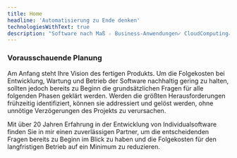 ```yaml
---
title: Home
headline: 'Automatisierung zu Ende denken'
technologiesWithText: true
description: "Software nach Maß ☆ Business-Anwendungen✓ CloudComputing✓ MicroServices✓ Professionelle Softwareentwicklung in Kerpen, Köln und Remote ."
---
```



### Vorausschauende Planung
Am Anfang steht Ihre Vision des fertigen Produkts. Um die Folgekosten bei Entwicklung, Wartung und Betrieb der Software nachhaltig gering zu halten, 
sollten jedoch bereits zu Beginn die grundsätzlichen Fragen für alle folgenden Phasen geklärt werden. Werden die größten Herausforderungen frühzeitig identifiziert,
können sie addressiert und gelöst werden, ohne unnötige Verzögerungen des Projekts zu verursachen.

Mit über 20 Jahren Erfahrung in der Entwicklung von Individualsoftware finden Sie in mir einen zuverlässigen Partner, um die entscheidenden Fragen 
bereits zu Beginn im Blick zu haben und die Folgekosten für den langfristigen Betrieb auf ein Minimum zu reduzieren.

